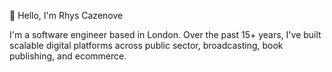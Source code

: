 👋 Hello, I'm Rhys Cazenove

I'm a software engineer based in London. Over the past 15+ years, I've built scalable digital platforms across public sector, broadcasting, book publishing, and ecommerce. 

